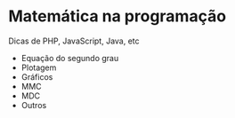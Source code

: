 # Matemática na programação

Dicas de PHP, JavaScript, Java, etc

- Equação do segundo grau
- Plotagem
- Gráficos
- MMC
- MDC
- Outros

